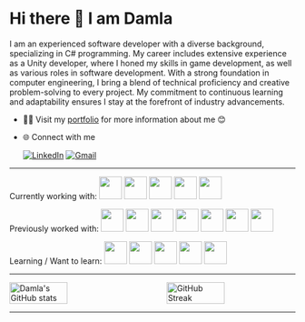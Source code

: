 # Hi there 👋 I am Damla

I am an experienced software developer with a diverse background, specializing in C# programming. My career includes extensive experience as a Unity developer, where I honed my skills in game development, as well as various roles in software development. With a strong foundation in computer engineering, I bring a blend of technical proficiency and creative problem-solving to every project. My commitment to continuous learning and adaptability ensures I stay at the forefront of industry advancements.
* 👨‍💻 Visit my [portfolio](https://damlamtn.github.io/portfolio/) for more information about me 😊
* 🌐 Connect with me

    [![LinkedIn](https://skillicons.dev/icons?i=linkedin)](https://www.linkedin.com/in/damlametinorak/)
    [![Gmail](https://skillicons.dev/icons?i=gmail)](mailto:damla91@gmail.com)

***


Currently working with:
<a href="https://unity.com/"><img height="40" width="40" src="https://cdn.simpleicons.org/unity/white" /></a>
<a href="https://learn.microsoft.com/en-us/dotnet/csharp/"><img height="40" width="40" src="https://skillicons.dev/icons?i=cs" /></a>
<a href="https://visualstudio.microsoft.com/"><img height="40" width="40" src="https://cdn.simpleicons.org/visualstudio" /></a>
<a href="https://code.visualstudio.com/"><img height="40" width="40" src="https://cdn.simpleicons.org/visualstudiocode" /></a>
<a href="https://dotnet.microsoft.com/en-us/"><img height="40" width="40" src="https://cdn.simpleicons.org/dotnet/white" /></a>

Previously worked with:
<img height="40" width="40" src="https://cdn.simpleicons.org/c" />
<a href="https://www.jetbrains.com/rider/"><img height="40" width="40" src="https://cdn.simpleicons.org/rider/white" /></a>
<a href="https://www.arduino.cc/"><img height="40" width="40" src="https://cdn.simpleicons.org/arduino" /></a>
<a href="https://www.sourcetreeapp.com/"><img height="40" width="40" src="https://cdn.simpleicons.org/sourcetree" /></a>
<a href="https://about.gitlab.com/"><img height="40" width="40" src="https://cdn.simpleicons.org/gitlab" /></a>
<a href="https://circleci.com/"><img height="40" width="40" src="https://cdn.simpleicons.org/circleci/white" /></a>
<a href="https://www.microsoft.com/en-us/sql-server/"><img height="40" width="40" src="https://cdn.simpleicons.org/microsoftsqlserver" /></a>

Learning / Want to learn:
<img height="40" width="40" src="https://cdn.simpleicons.org/cplusplus" />
<a href="https://www.lua.org/"><img height="40" width="40" src="https://cdn.simpleicons.org/lua" /></a>
<a href="https://www.python.org/"><img height="40" width="40" src="https://cdn.simpleicons.org/python" /></a>
<a href="https://www.unrealengine.com/en-US"><img height="40" width="40" src="https://cdn.simpleicons.org/unrealengine/white" /></a>
<a href="https://www.blender.org/"><img height="40" width="40" src="https://cdn.simpleicons.org/blender" /></a>

***

<div style="display: flex; justify-content: space-between;">
    <img src="https://github-readme-stats.vercel.app/api?username=damlaMtn&show_icons=true&theme=noctis_minimus" alt="Damla's GitHub stats" width="45%">
    <img src="https://streak-stats.demolab.com/?user=damlaMtn&theme=panda" alt="GitHub Streak" width="45%">
</div>  

***

<!--
[![Unity](https://img.shields.io/badge/unity-%23000000.svg?style=for-the-badge&logo=unity&logoColor=white)](https://unity.com/)
[![C#](https://img.shields.io/badge/c%23-%23239120.svg?style=for-the-badge&logo=csharp&logoColor=white)](https://learn.microsoft.com/en-us/dotnet/csharp/)
[![Visual Studio](https://img.shields.io/badge/Visual%20Studio-5C2D91.svg?style=for-the-badge&logo=visual-studio&logoColor=white)](https://visualstudio.microsoft.com/)
[![CircleCI](https://img.shields.io/badge/circle%20ci-%23161616.svg?style=for-the-badge&logo=circleci&logoColor=white)](https://circleci.com/)
[![.Net](https://img.shields.io/badge/.NET-5C2D91?style=for-the-badge&logo=.net&logoColor=white)](https://dotnet.microsoft.com/en-us/)
[![MicrosoftSQLServer](https://img.shields.io/badge/Microsoft%20SQL%20Server-CC2927?style=for-the-badge&logo=microsoft%20sql%20server&logoColor=white)](https://www.microsoft.com/en-us/sql-server/)

[![LinkedIn](https://img.shields.io/badge/linkedin-%230077B5.svg?style=for-the-badge&logo=linkedin&logoColor=white)](https://www.linkedin.com/in/damlametinorak/)
[![Gmail](https://img.shields.io/badge/Gmail-D14836?style=for-the-badge&logo=gmail&logoColor=white)](mailto:damla91@gmail.com) 
-->


